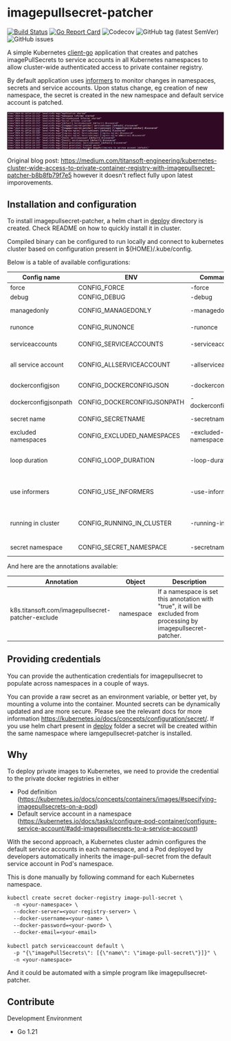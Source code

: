 # imagepullsecret-patcher

[![Build Status](https://travis-ci.org/JanSvoboda/imagepullsecret-patcher.svg?branch=master)](https://travis-ci.org/JanSvoboda/imagepullsecret-patcher)
[![Go Report Card](https://goreportcard.com/badge/github.com/JanSvoboda/imagepullsecret-patcher)](https://goreportcard.com/report/github.com/JanSvoboda/imagepullsecret-patcher)
![Codecov](https://img.shields.io/codecov/c/github/JanSvoboda/imagepullsecret-patcher)
![GitHub tag (latest SemVer)](https://img.shields.io/github/v/tag/JanSvoboda/imagepullsecret-patcher)
![GitHub issues](https://img.shields.io/github/issues/JanSvoboda/imagepullsecret-patcher)

A simple Kubernetes [client-go](https://github.com/kubernetes/client-go) application that creates and patches imagePullSecrets to service accounts in all Kubernetes namespaces to allow cluster-wide authenticated access to private container registry.

By default application uses [informers](https://pkg.go.dev/k8s.io/client-go/informers) to monitor changes in namespaces, secrets and service accounts. Upon status change, eg creation of new namespace, the secret is created in the new namespace and default service account is patched.

![screenshot](doc/screenshot.png)


Original blog post: https://medium.com/titansoft-engineering/kubernetes-cluster-wide-access-to-private-container-registry-with-imagepullsecret-patcher-b8b8fb79f7e5 however it doesn't reflect fully upon latest imporovements.

## Installation and configuration

To install imagepullsecret-patcher, a helm chart in [deploy](deploy) directory is created. Check README on how to quickly install it in cluster.

Compiled binary can be configured to run locally and connect to kubernetes cluster based on configuration present in ${HOME}/.kube/config.

Below is a table of available configurations:

| Config name          | ENV                         | Command flag          | Default value          | Description                                                                                                                                                  |
| -------------------- | --------------------------- | --------------------- | -----------------------| -------------------------------------------------------------------------------------------------------------------------------------------------------------|
| force                | CONFIG_FORCE                | -force                | true                   | overwrite secrets when not match                                                                                                                             |
| debug                | CONFIG_DEBUG                | -debug                | false                  | show DEBUG logs                                                                                                                                              |
| managedonly          | CONFIG_MANAGEDONLY          | -managedonly          | false                  | only modify secrets which were created by imagepullsecret                                                                                                    |
| runonce              | CONFIG_RUNONCE              | -runonce              | false                  | run the update loop once, allowing for cronjob scheduling if desired                                                                                         |
| serviceaccounts      | CONFIG_SERVICEACCOUNTS      | -serviceaccounts      | "default"              | comma-separated list of serviceaccounts to patch                                                                                                             |
| all service account  | CONFIG_ALLSERVICEACCOUNT    | -allserviceaccount    | false                  | if true, list and patch all service accounts and the `-servicesaccounts` argument is ignored                                                                 |
| dockerconfigjson     | CONFIG_DOCKERCONFIGJSON     | -dockerconfigjson     | ""                     | json credential for authenticating container registry                                                                                                        |
| dockerconfigjsonpath | CONFIG_DOCKERCONFIGJSONPATH | -dockerconfigjsonpath | ""                     | path for mounted json credentials for dynamic secret management                                                                                              |
| secret name          | CONFIG_SECRETNAME           | -secretname           | "image-pull-secret"    | name of managed secrets                                                                                                                                      |
| excluded namespaces  | CONFIG_EXCLUDED_NAMESPACES  | -excluded-namespaces  | ""                     | comma-separated namespaces excluded from processing                                                                                                          |
| loop duration        | CONFIG_LOOP_DURATION        | -loop-duration        | 10 seconds             | duration string which defines how often namespaces are checked, see https://golang.org/pkg/time/#ParseDuration for more examples                             |
| use informers        | CONFIG_USE_INFORMERS        | -use-informers        | true                   | if true application will not be running in loop periodically, but will use informers to catch events about k8s resource changes to apply changes dynamically |
| running in cluster   | CONFIG_RUNNING_IN_CLUSTER   | -running-in-cluster   | true                   | if false application will check ${HOME}/.kube/config to build configs from kubeconfig file, ie application can be run locally for development             |
| secret namespace     | CONFIG_SECRET_NAMESPACE     | -secretnamespace      | imagepullsecret-patcher| namespace where original secret can be found                                                                                                                 |

And here are the annotations available:

| Annotation                                        | Object    | Description                                                                                                       |
| ------------------------------------------------- | --------- | ----------------------------------------------------------------------------------------------------------------- |
| k8s.titansoft.com/imagepullsecret-patcher-exclude | namespace | If a namespace is set this annotation with "true", it will be excluded from processing by imagepullsecret-patcher. |

## Providing credentials

You can provide the authentication credentials for imagepullsecret to populate across namespaces in a couple of ways.

You can provide a raw secret as an environment variable, or better yet, by mounting a volume into the container. Mounted secrets can be dynamically updated and are more secure. Please see the relevant docs for more information https://kubernetes.io/docs/concepts/configuration/secret/. If you use helm chart present in [deploy](deploy) folder a secret will be created within the same namespace where iamgepullsecret-patcher is installed.

## Why

To deploy private images to Kubernetes, we need to provide the credential to the private docker registries in either

- Pod definition (https://kubernetes.io/docs/concepts/containers/images/#specifying-imagepullsecrets-on-a-pod)
- Default service account in a namespace (https://kubernetes.io/docs/tasks/configure-pod-container/configure-service-account/#add-imagepullsecrets-to-a-service-account)

With the second approach, a Kubernetes cluster admin configures the default service accounts in each namespace, and a Pod deployed by developers automatically inherits the image-pull-secret from the default service account in Pod's namespace.

This is done manually by following command for each Kubernetes namespace.

```
kubectl create secret docker-registry image-pull-secret \
  -n <your-namespace> \
  --docker-server=<your-registry-server> \
  --docker-username=<your-name> \
  --docker-password=<your-pword> \
  --docker-email=<your-email>

kubectl patch serviceaccount default \
  -p "{\"imagePullSecrets\": [{\"name\": \"image-pull-secret\"}]}" \
  -n <your-namespace>
```

And it could be automated with a simple program like imagepullsecret-patcher.

## Contribute

Development Environment

- Go 1.21
